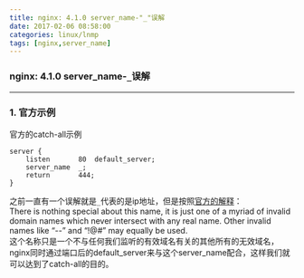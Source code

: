 ```yaml
---
title: nginx: 4.1.0 server_name-"_"误解
date: 2017-02-06 08:58:00
categories: linux/lnmp
tags: [nginx,server_name]
---
```

### nginx: 4.1.0 server_name-`_`误解

---

### 1. 官方示例
官方的catch-all示例
```
server {
    listen       80  default_server;
    server_name  _;
    return       444;
}
```
之前一直有一个误解就是`_`代表的是ip地址，但是按照[官方的解释](http://nginx.org/en/docs/http/server_names.html)：  
There is nothing special about this name, it is just one of a myriad of invalid domain names which never intersect with any real name. Other invalid names like “--” and “!@#” may equally be used.  
这个名称只是一个不与任何我们监听的有效域名有关的其他所有的无效域名，nginx同时通过端口后的default_server来与这个server_name配合，这样我们就可以达到了catch-all的目的。
